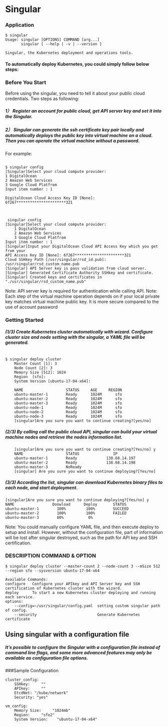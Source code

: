 # Singular

### Application


```
$ singular
Usage: singular [OPTIONS] COMMAND [arg...]
       singular [ --help | -v | --version ]

Singular, the Kubernetes deployment and operations tools.
```
#### To automatically deploy Kubernetes, you could simply follow below steps:
### Before You Start
Before using the singular, you need to tell it about your public cloud credentials. Two steps as following:
 
##### 1）  Register an account for public cloud,  get API server key and set it into the Singular.
##### 2）  Singular can generate the ssh certificate key pair locally and automatically deploys the public key into virtual machine on a cloud. Then you can operate the virtual machine without a password. 
For example:  
  
```

$ singular config
[Singular]Select your cloud compute provider: 
1 DigitalOcean 
2 Amazon Web Services
3 Google Cloud Platfrom
Input item number : 1

DigitalOcean Cloud Access Key ID [None]: 6f267**********************321



 singular config
[Singular]Select your cloud compute provider: 
    1 DigitalOcean 
    2 Amazon Web Services
    3 Google Cloud Platfrom
Input item number : 1
[Singular]Input your DigitalOcean Cloud API Access Key which you get from your 
API Access Key ID [None]: 6f267**********************321
Cloud SSHkey Path [/usr/singular/rsd_id.pub]: /usr/singular/rsd_custom_name.pub
[Singular] API Server key is pass validation from cloud server.
[Singular] Generated Certificate Authority SSHkey and certificate.
[Singular] Created keys and certificates in "./usr/singular/rsd_custom_name.pub"
```
Note: API server key is required for authentication while calling API.
Note: Each step of the virtual machine operation depends on if your local private key matches virtual machine public key. It is more secure compared to the use of account password


### Getting Started

##### (1/3) Create Kubernetes cluster automatically with wizard. Configure cluster size and node setting with the singular, a YAML file will be generated.
```

$ singular deploy cluster 
    Master Count [1]: 3
    Node Count [2]: 3
    Memory Size [512]: 1024
    Region  [sfo]: 
    System Version [ubuntu-17-04-x64]:
     
    NAME                   STATUS     AGE     REGION  
    ubuntu-master-1        Ready      1024M      sfo   
    ubuntu-master-2        Ready      1024M      sfo   
    ubuntu-master-3        Ready      1024M      sfo         
    ubuntu-node-1          Ready      1024M      sfo   
    ubuntu-node-2          Ready      1024M      sfo   
    ubuntu-node-3          Ready      1024M      sfo
    [singular]Are you sure you want to continue creating?[yes/no]
```
##### (2/3)  By calling call the public cloud API, singular can build your virtual machine nodes and retrieve the nodes information list.
```
    [singular]Are you sure you want to continue creating?[Yes/no] y
    NAME                   STATUS               IP
    ubuntu-master-1        Ready             138.68.14.197
    ubuntu-master-2        Ready             138.68.14.198
    ubuntu-master-3        NoReady               -
    [singular] Are you sure you want to continue deploying?[Yes/no]
```
##### (3/3)  According the list, singular can download Kubernetes binary files to each node, and start deployment.
```
[singular]Are you sure you want to continue deploying?[Yes/no] y
NAME                 Donwload      Deploy       STATUS
ubuntu-master-1        100%         100%        SUCCEED
ubuntu-master-2        100%         100%        FAILED
ubuntu-master-3        80%           0%            -
```
Note: You could manually configure YAML file, and then execute deploy to setup and install. However, without the configuration file, part of information will be lost after singular destroyed, such as the path for API key and SSH certification.


### DESCRIPTION COMMAND & OPTION    
```
$ singular deploy cluster --master-count 2 --node-count 3 --mSize 512 --region sfo --sysversion ubuntu-17-04-x64

Available Commands:
configure   Configure your APIkey and API Server key and SSH certification of Kubernetes cluster with the wizard.
deploy      To start a new Kubernetes cluster deploying and running each service.
options:
    --config=~/usr/singular/config.yaml  setting custom singular path of config.
    --security                           Generate Kubernetes certificate
```
## Using singular with a configuration file
##### It’s possible to configure the Singular with a configuration file instead of command line flags, and some more advanced features may only be available as configuration file options. 

###Sample Configuration

```
cluster_config:
    SSHkey:     ""
    APIkey:     ""
    EtcdNet: "/kube/network"
    Security: "yes"

vm_config:
    Memory Size:     "1024mb"
    Region:     "sfo2"
    System Version:    "ubuntu-17-04-x64"

```